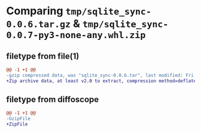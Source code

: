 # Comparing `tmp/sqlite_sync-0.0.6.tar.gz` & `tmp/sqlite_sync-0.0.7-py3-none-any.whl.zip`

## filetype from file(1)

```diff
@@ -1 +1 @@
-gzip compressed data, was "sqlite_sync-0.0.6.tar", last modified: Fri Apr 28 13:43:11 2023, max compression
+Zip archive data, at least v2.0 to extract, compression method=deflate
```

## filetype from diffoscope

```diff
@@ -1 +1 @@
-GzipFile
+ZipFile
```

